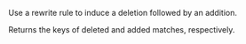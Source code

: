 Use a rewrite rule to induce a deletion followed by an addition.

Returns the keys of deleted and added matches, respectively.
